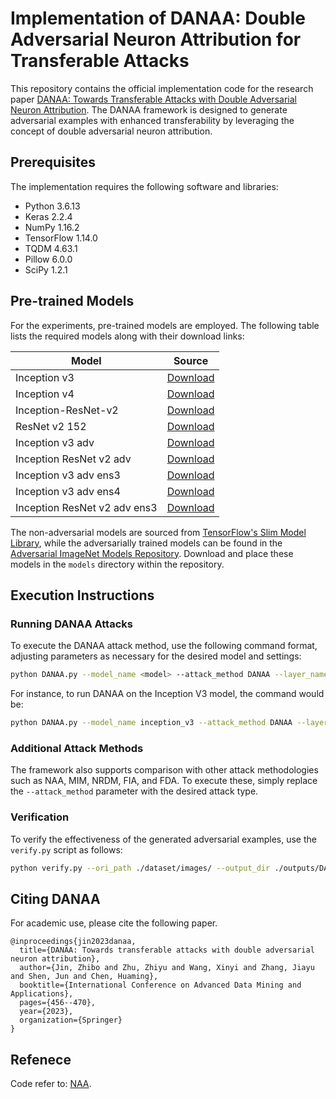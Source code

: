 # Implementation of DANAA: Double Adversarial Neuron Attribution for Transferable Attacks

This repository contains the official implementation code for the research paper [DANAA: Towards Transferable Attacks with Double Adversarial Neuron Attribution](https://link.springer.com/chapter/10.1007/978-3-031-46664-9_31). The DANAA framework is designed to generate adversarial examples with enhanced transferability by leveraging the concept of double adversarial neuron attribution.

## Prerequisites

The implementation requires the following software and libraries:

- Python 3.6.13
- Keras 2.2.4
- NumPy 1.16.2
- TensorFlow 1.14.0
- TQDM 4.63.1
- Pillow 6.0.0
- SciPy 1.2.1

## Pre-trained Models

For the experiments, pre-trained models are employed. The following table lists the required models along with their download links:

Model  | Source
------------- | -------------
Inception v3  | [Download](http://download.tensorflow.org/models/inception_v3_2016_08_28.tar.gz)
Inception v4| [Download](http://download.tensorflow.org/models/inception_v4_2016_09_09.tar.gz)
Inception-ResNet-v2  | [Download](http://download.tensorflow.org/models/inception_resnet_v2_2016_08_30.tar.gz)
ResNet v2 152  | [Download](http://download.tensorflow.org/models/resnet_v2_152_2017_04_14.tar.gz)
Inception v3 adv | [Download](http://download.tensorflow.org/models/adv_inception_v3_2017_08_18.tar.gz)
Inception ResNet v2 adv  | [Download](http://download.tensorflow.org/models/adv_inception_resnet_v2_2017_12_18.tar.gz)
Inception v3 adv ens3  | [Download](http://download.tensorflow.org/models/ens3_adv_inception_v3_2017_08_18.tar.gz)
Inception v3 adv ens4  | [Download](http://download.tensorflow.org/models/ens4_adv_inception_v3_2017_08_18.tar.gz)
Inception ResNet v2 adv ens3  | [Download](http://download.tensorflow.org/models/ens_adv_inception_resnet_v2_2017_08_18.tar.gz)|


The non-adversarial models are sourced from [TensorFlow's Slim Model Library](https://github.com/tensorflow/models/tree/master/research/slim), while the adversarially trained models can be found in the [Adversarial ImageNet Models Repository](https://github.com/tensorflow/models/tree/archive/research/adv_imagenet_models). Download and place these models in the `models` directory within the repository.

## Execution Instructions

### Running DANAA Attacks

To execute the DANAA attack method, use the following command format, adjusting parameters as necessary for the desired model and settings:

```bash
python DANAA.py --model_name <model> --attack_method DANAA --layer_name <layer> --ens 30 --output_dir ./outputs/DANAA/ --scale 0.25
```

For instance, to run DANAA on the Inception V3 model, the command would be:

```bash
python DANAA.py --model_name inception_v3 --attack_method DANAA --layer_name InceptionV3/InceptionV3/Mixed_5b/concat --ens 30 --output_dir ./outputs/DANAA/ --scale 0.25
```

### Additional Attack Methods

The framework also supports comparison with other attack methodologies such as NAA, MIM, NRDM, FIA, and FDA. To execute these, simply replace the `--attack_method` parameter with the desired attack type.

### Verification

To verify the effectiveness of the generated adversarial examples, use the `verify.py` script as follows:

```bash
python verify.py --ori_path ./dataset/images/ --output_dir ./outputs/DANAA/
```

## Citing DANAA

For academic use, please cite the following paper. 

```
@inproceedings{jin2023danaa,
  title={DANAA: Towards transferable attacks with double adversarial neuron attribution},
  author={Jin, Zhibo and Zhu, Zhiyu and Wang, Xinyi and Zhang, Jiayu and Shen, Jun and Chen, Huaming},
  booktitle={International Conference on Advanced Data Mining and Applications},
  pages={456--470},
  year={2023},
  organization={Springer}
}
```

## Refenece
Code refer to: [NAA](https://github.com/jpzhang1810/NAA).

